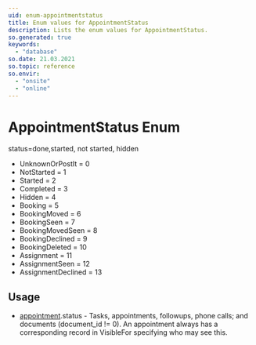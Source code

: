 ```yaml
---
uid: enum-appointmentstatus
title: Enum values for AppointmentStatus
description: Lists the enum values for AppointmentStatus.
so.generated: true
keywords:
  - "database"
so.date: 21.03.2021
so.topic: reference
so.envir:
  - "onsite"
  - "online"
---
```


# AppointmentStatus Enum

status=done,started, not started, hidden

* UnknownOrPostIt = 0
* NotStarted = 1
* Started = 2
* Completed = 3
* Hidden = 4
* Booking = 5
* BookingMoved = 6
* BookingSeen = 7
* BookingMovedSeen = 8
* BookingDeclined = 9
* BookingDeleted = 10
* Assignment = 11
* AssignmentSeen = 12
* AssignmentDeclined = 13

## Usage

* [appointment](../appointment.md).status - Tasks, appointments, followups, phone calls; and documents (document_id != 0). An appointment always has a corresponding record in VisibleFor specifying who may see this. 
